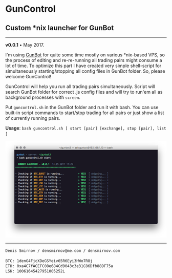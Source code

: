# GunControl
## Custom *nix launcher for GunBot

---

**v0.0.1** • May 2017.

I'm using [GunBot](https://gunthy.org) for quite some time mostly on various *nix-based VPS, so the process of editing and re-re-running all trading pairs might consume a lot of time. To optimize this part I have created very simple shell-script for simultaneously starting/stopping all config files in GunBot folder. So, please welcome GunControl!

GunControl will help you run all trading pairs simultaneously. Script will search GunBot folder for correct .js config files and will try to run'em all as background processes with `screen`. 

Put `guncontrol.sh` in the GunBot folder and run it with bash. You can use built-in script commands to start/stop trading for all pairs or just show a list of currently running pairs. 

**Usage**: `bash guncontrol.sh [ start [pair] [exchange], stop [pair], list ]`

![](screenshots/shell_start.png)

---

```
Denis Smirnov / densmirnov@me.com / densmirnov.com

BTC: 1denG4FjcXDeGSYeiv65R6Eyi3HWo7R8j
ETH: 0xa4C7fACEFC08e684Cd9043c3e31C86Dfb88DF75a
LSK: 10061645427951005252L
```

  

